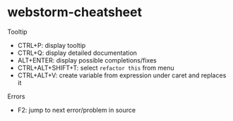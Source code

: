 # webstorm-cheatsheet

Tooltip

- CTRL+P: display tooltip
- CTRL+Q: display detailed documentation
- ALT+ENTER: display possible completions/fixes
- CTRL+ALT+SHIFT+T: select `refactor this` from menu
- CTRL+ALT+V: create variable from expression under caret and replaces it

Errors
- F2: jump to next error/problem in source
